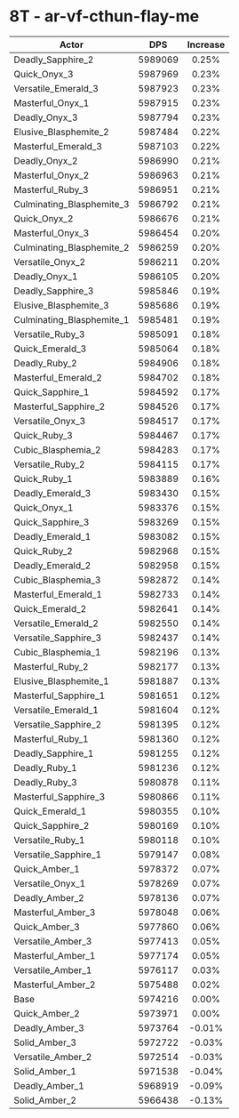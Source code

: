 # 8T - ar-vf-cthun-flay-me
| Actor | DPS | Increase |
|---|:---:|:---:|
|Deadly_Sapphire_2|5989069|0.25%|
|Quick_Onyx_3|5987969|0.23%|
|Versatile_Emerald_3|5987923|0.23%|
|Masterful_Onyx_1|5987915|0.23%|
|Deadly_Onyx_3|5987794|0.23%|
|Elusive_Blasphemite_2|5987484|0.22%|
|Masterful_Emerald_3|5987103|0.22%|
|Deadly_Onyx_2|5986990|0.21%|
|Masterful_Onyx_2|5986963|0.21%|
|Masterful_Ruby_3|5986951|0.21%|
|Culminating_Blasphemite_3|5986792|0.21%|
|Quick_Onyx_2|5986676|0.21%|
|Masterful_Onyx_3|5986454|0.20%|
|Culminating_Blasphemite_2|5986259|0.20%|
|Versatile_Onyx_2|5986211|0.20%|
|Deadly_Onyx_1|5986105|0.20%|
|Deadly_Sapphire_3|5985846|0.19%|
|Elusive_Blasphemite_3|5985686|0.19%|
|Culminating_Blasphemite_1|5985481|0.19%|
|Versatile_Ruby_3|5985091|0.18%|
|Quick_Emerald_3|5985064|0.18%|
|Deadly_Ruby_2|5984906|0.18%|
|Masterful_Emerald_2|5984702|0.18%|
|Quick_Sapphire_1|5984592|0.17%|
|Masterful_Sapphire_2|5984526|0.17%|
|Versatile_Onyx_3|5984517|0.17%|
|Quick_Ruby_3|5984467|0.17%|
|Cubic_Blasphemia_2|5984283|0.17%|
|Versatile_Ruby_2|5984115|0.17%|
|Quick_Ruby_1|5983889|0.16%|
|Deadly_Emerald_3|5983430|0.15%|
|Quick_Onyx_1|5983376|0.15%|
|Quick_Sapphire_3|5983269|0.15%|
|Deadly_Emerald_1|5983082|0.15%|
|Quick_Ruby_2|5982968|0.15%|
|Deadly_Emerald_2|5982958|0.15%|
|Cubic_Blasphemia_3|5982872|0.14%|
|Masterful_Emerald_1|5982733|0.14%|
|Quick_Emerald_2|5982641|0.14%|
|Versatile_Emerald_2|5982550|0.14%|
|Versatile_Sapphire_3|5982437|0.14%|
|Cubic_Blasphemia_1|5982196|0.13%|
|Masterful_Ruby_2|5982177|0.13%|
|Elusive_Blasphemite_1|5981887|0.13%|
|Masterful_Sapphire_1|5981651|0.12%|
|Versatile_Emerald_1|5981604|0.12%|
|Versatile_Sapphire_2|5981395|0.12%|
|Masterful_Ruby_1|5981360|0.12%|
|Deadly_Sapphire_1|5981255|0.12%|
|Deadly_Ruby_1|5981236|0.12%|
|Deadly_Ruby_3|5980878|0.11%|
|Masterful_Sapphire_3|5980866|0.11%|
|Quick_Emerald_1|5980355|0.10%|
|Quick_Sapphire_2|5980169|0.10%|
|Versatile_Ruby_1|5980118|0.10%|
|Versatile_Sapphire_1|5979147|0.08%|
|Quick_Amber_1|5978372|0.07%|
|Versatile_Onyx_1|5978269|0.07%|
|Deadly_Amber_2|5978136|0.07%|
|Masterful_Amber_3|5978048|0.06%|
|Quick_Amber_3|5977860|0.06%|
|Versatile_Amber_3|5977413|0.05%|
|Masterful_Amber_1|5977174|0.05%|
|Versatile_Amber_1|5976117|0.03%|
|Masterful_Amber_2|5975488|0.02%|
|Base|5974216|0.00%|
|Quick_Amber_2|5973971|0.00%|
|Deadly_Amber_3|5973764|-0.01%|
|Solid_Amber_3|5972722|-0.03%|
|Versatile_Amber_2|5972514|-0.03%|
|Solid_Amber_1|5971538|-0.04%|
|Deadly_Amber_1|5968919|-0.09%|
|Solid_Amber_2|5966438|-0.13%|
